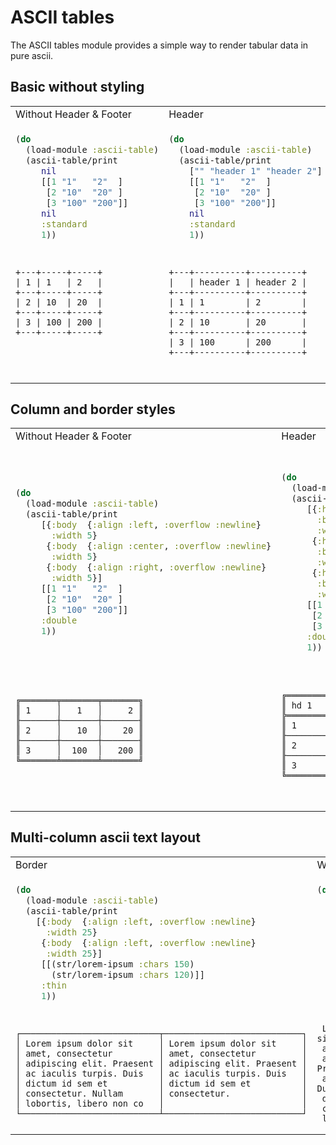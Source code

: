 # ASCII tables


The ASCII tables module provides a simple way to render tabular data in pure ascii.


## Basic without styling

<table>
<tr>
<td>Without Header & Footer</td>
<td>Header</td>
<td>Header & Footer</td>
</tr>
<tr>
<td>

```clojure
(do
  (load-module :ascii-table)
  (ascii-table/print 
     nil 
     [[1 "1"   "2"  ] 
      [2 "10"  "20" ] 
      [3 "100" "200"]] 
     nil 
     :standard
     1))
``` 

</td>
<td>

```clojure
(do
  (load-module :ascii-table)
  (ascii-table/print 
    ["" "header 1" "header 2"] 
    [[1 "1"   "2"  ] 
     [2 "10"  "20" ] 
     [3 "100" "200"]] 
    nil
    :standard
    1))
``` 

</td>
<td>

```clojure
(do
  (load-module :ascii-table)
  (ascii-table/print 
    ["" "header 1" "header 2"] 
    [[1 "1"   "2"  ] 
     [2 "10"  "20" ] 
     [3 "100" "200"]] 
    ["" "footer 1" "footer 3"] 
    :standard
    1))
``` 

</td>
</tr>
<tr>
<td>

```
+---+-----+-----+
| 1 | 1   | 2   |
+---+-----+-----+
| 2 | 10  | 20  |
+---+-----+-----+
| 3 | 100 | 200 |
+---+-----+-----+




```

</td>
<td>

```
+---+----------+----------+
|   | header 1 | header 2 |
+---+----------+----------+
| 1 | 1        | 2        |
+---+----------+----------+
| 2 | 10       | 20       |
+---+----------+----------+
| 3 | 100      | 200      |
+---+----------+----------+


```

</td>
<td>

```
+---+----------+----------+
|   | header 1 | header 2 |
+---+----------+----------+
| 1 | 1        | 2        |
+---+----------+----------+
| 2 | 10       | 20       |
+---+----------+----------+
| 3 | 100      | 200      |
+---+----------+----------+
|   | footer 1 | footer 3 |
+---+----------+----------+
```

</td>
</tr>
</table>



## Column and border styles


<table>
<tr>
<td>Without Header & Footer</td>
<td>Header</td>
<td>Header & Footer</td>
</tr>
<tr>
<td>

```clojure
(do
  (load-module :ascii-table)
  (ascii-table/print 
     [{:body  {:align :left, :overflow :newline}
       :width 5}
      {:body  {:align :center, :overflow :newline}
       :width 5}
      {:body  {:align :right, :overflow :newline}
       :width 5}] 
     [[1 "1"   "2"  ] 
      [2 "10"  "20" ] 
      [3 "100" "200"]] 
     :double
     1))
``` 

</td>
<td>

```clojure
(do
  (load-module :ascii-table)
  (ascii-table/print 
     [{:header {:text "hd 1", :align :left }
       :body   {:align :left, :overflow :newline}
       :width 8}
      {:header {:text "hd 2", :align :center }
       :body  {:align :center, :overflow :newline}
       :width 8}
      {:header {:text "hd 3", :align :right }
       :body  {:align :right, :overflow :newline}
       :width 8}] 
     [[1 "1"   "2"  ] 
      [2 "10"  "20" ] 
      [3 "100" "200"]] 
     :double
     1))
``` 

</td>
<td>

```clojure
(do
  (load-module :ascii-table)
  (ascii-table/print 
     [{:header {:text "hd 1", :align :left }
       :body   {:align :left, :overflow :newline}
       :footer {:text "ft 1", :align :left }
       :width 8}
      {:header {:text "hd 2", :align :center }
       :body  {:align :center, :overflow :newline}
       :footer {:text "ft 2", :align :center }
       :width 8}
      {:header {:text "hd 3", :align :right }
       :body  {:align :right, :overflow :newline}
       :footer {:text "ft 3", :align :right }
       :width 8}] 
     [[1 "1"   "2"  ] 
      [2 "10"  "20" ] 
      [3 "100" "200"]] 
     :double
     1))
``` 

</td>
</tr>
<tr>
<td>

```
╔═══════╤═══════╤═══════╗
║ 1     │   1   │     2 ║
╟───────┼───────┼───────╢
║ 2     │   10  │    20 ║
╟───────┼───────┼───────╢
║ 3     │  100  │   200 ║
╚═══════╧═══════╧═══════╝




```

</td>
<td>

```
╔══════════╤══════════╤══════════╗
║ hd 1     │   hd 2   │     hd 3 ║
╠══════════╪══════════╪══════════╣
║ 1        │     1    │        2 ║
╟──────────┼──────────┼──────────╢
║ 2        │    10    │       20 ║
╟──────────┼──────────┼──────────╢
║ 3        │    100   │      200 ║
╚══════════╧══════════╧══════════╝



```

</td>
<td>

```
╔══════════╤══════════╤══════════╗
║ hd 1     │   hd 2   │     hd 3 ║
╠══════════╪══════════╪══════════╣
║ 1        │     1    │        2 ║
╟──────────┼──────────┼──────────╢
║ 2        │    10    │       20 ║
╟──────────┼──────────┼──────────╢
║ 3        │    100   │      200 ║
╠══════════╪══════════╪══════════╣
║ ft 1     │   ft 2   │     ft 3 ║
╚══════════╧══════════╧══════════╝
```

</td>
</tr>
</table>



## Multi-column ascii text layout


<table>
<tr>
<td>Border</td>
<td>Without Border</td>
</tr>
<tr>
<td>

```clojure
(do
  (load-module :ascii-table)
  (ascii-table/print 
    [{:body  {:align :left, :overflow :newline}
      :width 25}
     {:body  {:align :left, :overflow :newline}
      :width 25}] 
     [[(str/lorem-ipsum :chars 150) 
       (str/lorem-ipsum :chars 120)]] 
     :thin
     1))
``` 

</td>
<td>

```clojure
(do
  (load-module :ascii-table)
  (ascii-table/print 
    [{:body  {:align :left, :overflow :newline}
      :width 25}
     {:body  {:align :left, :overflow :newline}
      :width 25}] 
     [[(str/lorem-ipsum :chars 150) 
       (str/lorem-ipsum :chars 120)]] 
     :none
     1))
``` 

</td>
</tr>

<tr>
<td>

```
┌───────────────────────────┬───────────────────────────┐
│ Lorem ipsum dolor sit     │ Lorem ipsum dolor sit     │
│ amet, consectetur         │ amet, consectetur         │
│ adipiscing elit. Praesent │ adipiscing elit. Praesent │
│ ac iaculis turpis. Duis   │ ac iaculis turpis. Duis   │
│ dictum id sem et          │ dictum id sem et          │
│ consectetur. Nullam       │ consectetur.              │
│ lobortis, libero non co   │                           │
└───────────────────────────┴───────────────────────────┘
```

</td>
<td>

```
 Lorem ipsum dolor sit      Lorem ipsum dolor sit     
 amet, consectetur          amet, consectetur         
 adipiscing elit. Praesent  adipiscing elit. Praesent 
 ac iaculis turpis. Duis    ac iaculis turpis. Duis   
 dictum id sem et           dictum id sem et          
 consectetur. Nullam        consectetur.              
 lobortis, libero non co                              
```

</td>
</tr>
</table>


